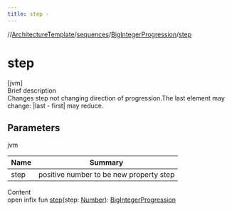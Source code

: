 ```yaml
---
title: step -
---
```

//[ArchitectureTemplate](../../index.md)/[sequences](../index.md)/[BigIntegerProgression](index.md)/[step](step.md)



# step  
[jvm]  
Brief description  
Changes step not changing direction of progression.The last element may change: |last - first| may reduce.  
  


## Parameters  
  
jvm  
  
|  Name|  Summary| 
|---|---|
| step| positive number to be new property step
  
  
Content  
open infix fun [step](step.md)(step: [Number](https://kotlinlang.org/api/latest/jvm/stdlib/kotlin/-number/index.html)): [BigIntegerProgression](index.md)  



